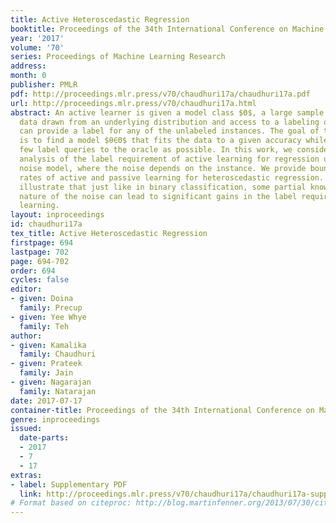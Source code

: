 ```yaml
---
title: Active Heteroscedastic Regression
booktitle: Proceedings of the 34th International Conference on Machine Learning
year: '2017'
volume: '70'
series: Proceedings of Machine Learning Research
address: 
month: 0
publisher: PMLR
pdf: http://proceedings.mlr.press/v70/chaudhuri17a/chaudhuri17a.pdf
url: http://proceedings.mlr.press/v70/chaudhuri17a.html
abstract: An active learner is given a model class $Θ$, a large sample of unlabeled
  data drawn from an underlying distribution and access to a labeling oracle that
  can provide a label for any of the unlabeled instances. The goal of the learner
  is to find a model $θ∈Θ$ that fits the data to a given accuracy while making as
  few label queries to the oracle as possible. In this work, we consider a theoretical
  analysis of the label requirement of active learning for regression under a heteroscedastic
  noise model, where the noise depends on the instance. We provide bounds on the convergence
  rates of active and passive learning for heteroscedastic regression. Our results
  illustrate that just like in binary classification, some partial knowledge of the
  nature of the noise can lead to significant gains in the label requirement of active
  learning.
layout: inproceedings
id: chaudhuri17a
tex_title: Active Heteroscedastic Regression
firstpage: 694
lastpage: 702
page: 694-702
order: 694
cycles: false
editor:
- given: Doina
  family: Precup
- given: Yee Whye
  family: Teh
author:
- given: Kamalika
  family: Chaudhuri
- given: Prateek
  family: Jain
- given: Nagarajan
  family: Natarajan
date: 2017-07-17
container-title: Proceedings of the 34th International Conference on Machine Learning
genre: inproceedings
issued:
  date-parts:
  - 2017
  - 7
  - 17
extras:
- label: Supplementary PDF
  link: http://proceedings.mlr.press/v70/chaudhuri17a/chaudhuri17a-supp.pdf
# Format based on citeproc: http://blog.martinfenner.org/2013/07/30/citeproc-yaml-for-bibliographies/
---
```

